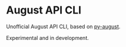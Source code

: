 # August API CLI

Unofficial August API CLI, based on [py-august](https://github.com/snjoetw/py-august).

Experimental and in development.
